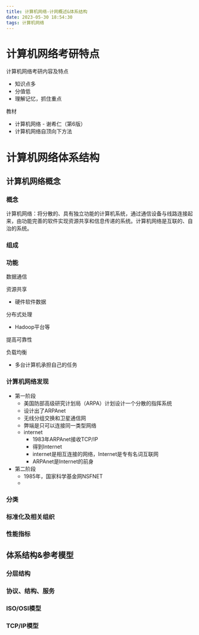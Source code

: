 ```yaml
---
title: 计算机网络-计网概述&体系结构
date: 2023-05-30 18:54:30
tags: 计算机网络
---
```


# 计算机网络考研特点
计算机网络考研内容及特点
- 知识点多
- 分值低
- 理解记忆，抓住重点

教材
- 计算机网络 - 谢希仁（第6版）
- 计算机网络自顶向下方法


# 计算机网络体系结构
## 计算机网络概念
### 概念
计算机网络：将分散的、具有独立功能的计算机系统，通过通信设备与线路连接起来，由功能完善的软件实现资源共享和信息传递的系统。计算机网络是互联的、自治的系统。

### 组成

### 功能
数据通信

资源共享
- 硬件软件数据

分布式处理
- Hadoop平台等

提高可靠性

负载均衡
- 多台计算机承担自己的任务

### 计算机网络发现
- 第一阶段
  - 美国防部高级研究计划局（ARPA）计划设计一个分散的指挥系统
  - 设计出了ARPAnet
  - 无线分组交换和卫星通信网
  - 弊端是只可以连接同一类型网络
  - internet
    - 1983年ARPAnet接收TCP/IP
    - 得到Internet
    - internet是相互连接的网络，Internet是专有名词互联网
    - ARPAnet是Internet的前身
- 第二阶段
  - 1985年，国家科学基金网NSFNET
  - 


### 分类

### 标准化及相关组织

### 性能指标

## 体系结构&参考模型
### 分层结构

### 协议、结构、服务

### ISO/OSI模型

### TCP/IP模型

